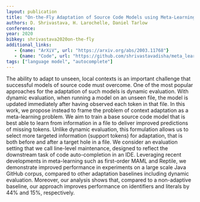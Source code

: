 ```yaml
---
layout: publication
title: "On-the-Fly Adaptation of Source Code Models using Meta-Learning"
authors: D. Shrivastava, H. Larochelle, Daniel Tarlow
conference:
year: 2020
bibkey: shrivastava2020on-the-fly
additional_links:
   - {name: "ArXiV", url: "https://arxiv.org/abs/2003.11768"}
   - {name: "Code", url: "https://github.com/shrivastavadisha/meta_learn_source_code"}
tags: ["language model", "autocomplete"]
---
```

The ability to adapt to unseen, local contexts is an important challenge that successful models of source code must overcome. One of the most popular approaches for the adaptation of such models is dynamic evaluation. With dynamic evaluation, when running a model on an unseen file, the model is updated immediately after having observed each token in that file. In this work, we propose instead to frame the problem of context adaptation as a meta-learning problem. We aim to train a base source code model that is best able to learn from information in a file to deliver improved predictions of missing tokens. Unlike dynamic evaluation, this formulation allows us to select more targeted information (support tokens) for adaptation, that is both before and after a target hole in a file. We consider an evaluation setting that we call line-level maintenance, designed to reflect the downstream task of code auto-completion in an IDE. Leveraging recent developments in meta-learning such as first-order MAML and Reptile, we demonstrate improved performance in experiments on a large scale Java GitHub corpus, compared to other adaptation baselines including dynamic evaluation. Moreover, our analysis shows that, compared to a non-adaptive baseline, our approach improves performance on identifiers and literals by 44% and 15%, respectively.
